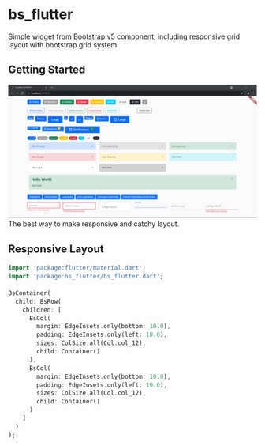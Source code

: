 # bs_flutter

Simple widget from Bootstrap v5 component, including responsive grid layout with bootstrap grid system

## Getting Started

![Alt text](Screenshot_1.png?raw=true "Screenshot Example")
The best way to make responsive and catchy layout.

## Responsive Layout

```dart
import 'package:flutter/material.dart';
import 'package:bs_flutter/bs_flutter.dart';

BsContainer(
  child: BsRow(
    children: [
      BsCol(
        margin: EdgeInsets.only(bottom: 10.0),
        padding: EdgeInsets.only(left: 10.0),
        sizes: ColSize.all(Col.col_12),
        child: Container()
      ),
      BsCol(
        margin: EdgeInsets.only(bottom: 10.0),
        padding: EdgeInsets.only(left: 10.0),
        sizes: ColSize.all(Col.col_12),
        child: Container()
      )
    ]
  )
);
```

